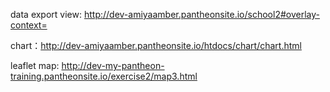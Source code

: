 
data export view: http://dev-amiyaamber.pantheonsite.io/school2#overlay-context=

chart：http://dev-amiyaamber.pantheonsite.io/htdocs/chart/chart.html

leaflet map: http://dev-my-pantheon-training.pantheonsite.io/exercise2/map3.html


